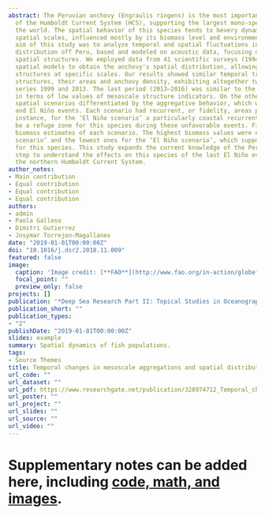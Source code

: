 ```yaml
---
abstract: The Peruvian anchovy (Engraulis ringens) is the most important small pelagic 
  of the Humboldt Current System (HCS), supporting the largest mono-specific fishery in 
  the world. The spatial behavior of this species tends to bevery dynamic at different 
  spatial scales, influenced mostly by its biomass level and environmental factors. The 
  aim of this study was to analyze temporal and spatial fluctuations in anchovy spatial 
  distribution off Peru, based and modeled on acoustic data, focusing on large- and meso-scale 
  spatial structures. We employed data from 41 scientific surveys (1994–2016) and Bayesian hierarchical 
  spatial models to obtain the anchovy's spatial distribution, allowing us to identify spatial 
  structures at specific scales. Our results showed similar temporal trends in the number of mesoscale 
  structures, their areas and anchovy density, exhibiting altogether two breakpoints in the time 
  series 1999 and 2013. The last period (2013–2016) was similar to the earlier one (1994–1999), 
  in terms of low values of mesoscale structure indicators. On the other hand, we identified four
  spatial scenarios differentiated by the aggregative behavior, which were highly influenced by seasons 
  and El Niño events. Each scenario had recurrent, or fidelity, areas placed in different locations. For 
  instance, for the ‘El Niño scenario’ a particularly coastal recurrent area was identified, which might 
  be a refuge zone for this species during these unfavorable events. Finally, we assessed differences in 
  biomass estimates of each scenario. The highest biomass values were estimated for the ‘Summer favorable 
  scenario’ and the lowest ones for the ‘El Niño scenario’, which supports the MacCall's basin hypothesis 
  for this species. This study expands the current knowledge of the Peruvian anchovy and it is a first 
  step to understand the effects on this species of the last El Niño events (2014–2016) that occurred in 
  the northern Humboldt Current System.
author_notes:
- Main contribution
- Equal contribution
- Equal contribution
- Equal contribution
authors:
- admin
- Paola Galloso
- Dimitri Gutierrez
- Josymar Torrejon-Magallanes
date: "2019-01-01T00:00:00Z"
doi: "10.1016/j.dsr2.2018.11.009"
featured: false
image:
  caption: 'Image credit: [**FAO**](http://www.fao.org/in-action/globefish/market-reports/resource-detail/ar/c/1053802/)'
  focal_point: ""
  preview_only: false
projects: []
publication: '*Deep Sea Research Part II: Topical Studies in Oceanography, 159*:75-83'
publication_short: ""
publication_types:
- "2"
publishDate: "2019-01-01T00:00:00Z"
slides: example
summary: Spatial dynamics of fish populations.
tags:
- Source Themes
title: Temporal changes in mesoscale aggregations and spatial distribution scenarios of the Peruvian anchovy (Engraulis ringens)
url_code: ""
url_dataset: ""
url_pdf: https://www.researchgate.net/publication/328974712_Temporal_changes_in_mesoscale_aggregations_and_spatial_distribution_scenarios_of_the_Peruvian_anchovy_Engraulis_ringens
url_poster: ""
url_project: ""
url_slides: ""
url_source: ""
url_video: ""
---
```


# Supplementary notes can be added here, including [code, math, and images](https://wowchemy.com/docs/writing-markdown-latex/).
